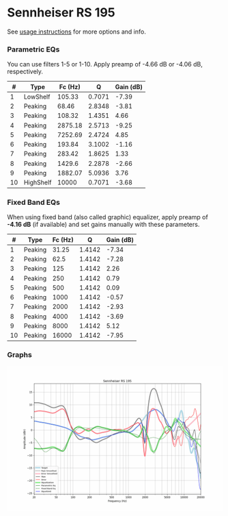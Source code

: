 # Sennheiser RS 195
See [usage instructions](https://github.com/jaakkopasanen/AutoEq#usage) for more options and info.

### Parametric EQs
You can use filters 1-5 or 1-10. Apply preamp of -4.66 dB or -4.06 dB, respectively.

|   # | Type      |   Fc (Hz) |      Q |   Gain (dB) |
|-----|-----------|-----------|--------|-------------|
|   1 | LowShelf  |    105.33 | 0.7071 |       -7.39 |
|   2 | Peaking   |     68.46 | 2.8348 |       -3.81 |
|   3 | Peaking   |    108.32 | 1.4351 |        4.66 |
|   4 | Peaking   |   2875.18 | 2.5713 |       -9.25 |
|   5 | Peaking   |   7252.69 | 2.4724 |        4.85 |
|   6 | Peaking   |    193.84 | 3.1002 |       -1.16 |
|   7 | Peaking   |    283.42 | 1.8625 |        1.33 |
|   8 | Peaking   |   1429.6  | 2.2878 |       -2.66 |
|   9 | Peaking   |   1882.07 | 5.0936 |        3.76 |
|  10 | HighShelf |  10000    | 0.7071 |       -3.68 |

### Fixed Band EQs
When using fixed band (also called graphic) equalizer, apply preamp of **-4.16 dB** (if available) and set gains manually with these parameters.

|   # | Type    |   Fc (Hz) |      Q |   Gain (dB) |
|-----|---------|-----------|--------|-------------|
|   1 | Peaking |     31.25 | 1.4142 |       -7.34 |
|   2 | Peaking |     62.5  | 1.4142 |       -7.28 |
|   3 | Peaking |    125    | 1.4142 |        2.26 |
|   4 | Peaking |    250    | 1.4142 |        0.79 |
|   5 | Peaking |    500    | 1.4142 |        0.09 |
|   6 | Peaking |   1000    | 1.4142 |       -0.57 |
|   7 | Peaking |   2000    | 1.4142 |       -2.93 |
|   8 | Peaking |   4000    | 1.4142 |       -3.69 |
|   9 | Peaking |   8000    | 1.4142 |        5.12 |
|  10 | Peaking |  16000    | 1.4142 |       -7.95 |

### Graphs
![](./Sennheiser%20RS%20195.png)
